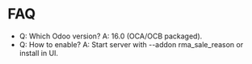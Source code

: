 # FAQ

- Q: Which Odoo version? A: 16.0 (OCA/OCB packaged).
- Q: How to enable? A: Start server with --addon rma_sale_reason or install in UI.
